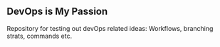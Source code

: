 ## DevOps is My Passion

Repository for testing out devOps related ideas: Workflows, branching strats, commands etc.
